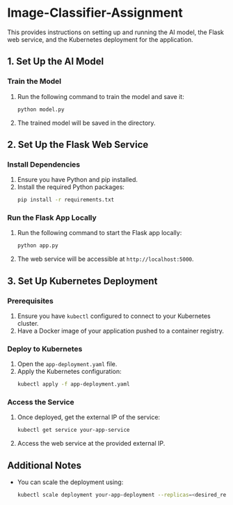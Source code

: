 
# Image-Classifier-Assignment

This provides instructions on setting up and running the AI model, the Flask web service, and the Kubernetes deployment for the application.

## 1. Set Up the AI Model

### Train the Model
1. Run the following command to train the model and save it:
   ```bash
   python model.py
   ```
2. The trained model will be saved in the directory.

## 2. Set Up the Flask Web Service

### Install Dependencies
1. Ensure you have Python and pip installed.
2. Install the required Python packages:
   ```bash
   pip install -r requirements.txt
   ```

### Run the Flask App Locally
1. Run the following command to start the Flask app locally:
   ```bash
   python app.py
   ```
2. The web service will be accessible at `http://localhost:5000`.

## 3. Set Up Kubernetes Deployment

### Prerequisites
1. Ensure you have `kubectl` configured to connect to your Kubernetes cluster.
2. Have a Docker image of your application pushed to a container registry.

### Deploy to Kubernetes
1. Open the `app-deployment.yaml` file.
2. Apply the Kubernetes configuration:
   ```bash
   kubectl apply -f app-deployment.yaml
   ```

### Access the Service
1. Once deployed, get the external IP of the service:
   ```bash
   kubectl get service your-app-service
   ```
2. Access the web service at the provided external IP.

## Additional Notes
- You can scale the deployment using:
   ```bash
   kubectl scale deployment your-app-deployment --replicas=<desired_replica_count>
   ```




